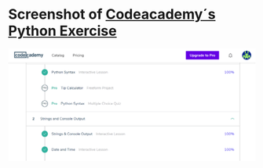 # Screenshot of [Codeacademy´s Python Exercise](https://www.codecademy.com/learn/learn-python)

![my progress so far](/img/pythonscreenshot.png) 

      
